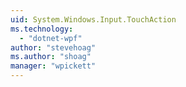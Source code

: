 ```yaml
---
uid: System.Windows.Input.TouchAction
ms.technology: 
  - "dotnet-wpf"
author: "stevehoag"
ms.author: "shoag"
manager: "wpickett"
---
```

